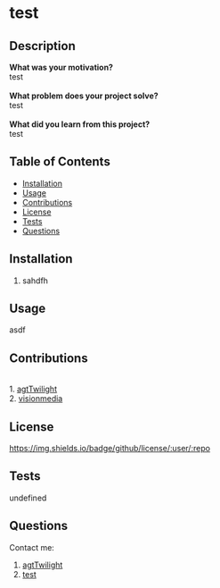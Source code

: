 
# test

## Description
**What was your motivation?** <br>
test <br><br>
**What problem does your project solve?** <br>
test <br><br>
**What did you learn from this project?** <br>
test
        
## Table of Contents
- [Installation](#installation)
- [Usage](#usage)
- [Contributions](#contributions)
- [License](#license)
- [Tests](#tests)
- [Questions](#questions)
        
## Installation
1. sahdfh<br>
        
## Usage
asdf
        
## Contributions
<br>1. [agtTwilight](https://github.com/agtTwilight)<br>2. [visionmedia](https://github.com/visionmedia)
        
## License
https://img.shields.io/badge/github/license/:user/:repo
        
## Tests
undefined
        
## Questions
Contact me: 
1. [agtTwilight](https://github.com/agtTwilight)
2. [test]()